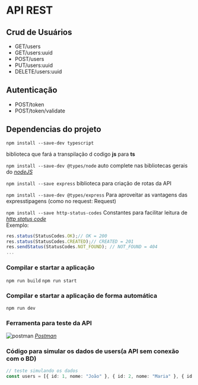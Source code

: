 # API REST

## Crud de Usuários
 - GET/users
 - GET/users:uuid
 - POST/users
 - PUT/users:uuid
 - DELETE/users:uuid

## Autenticação
 - POST/token 
 - POST/token/validate 

## Dependencias do projeto  

`npm install --save-dev typescript`

biblioteca que fará a transpilação d codigo <b>js</b> para <b>ts</b>

`npm install --save-dev @types/node`
auto complete nas bibliotecas gerais do [*nodeJS*](https://g.co/kgs/H4bmuw)

`npm install --save express`
biblioteca para criação de rotas da API

`npm install --save-dev @types/express`
Para aproveitar as vantagens das expresstipagens (como no request: Request)

`npm install --save http-status-codes`
Constantes para facilitar leitura de [*http status code*](https://restfulapi.net/http-status-codes/)
<br>Exemplo:

~~~TypeScript
res.status(StatusCodes.OK);// OK = 200
res.status(StatusCodes.CREATED);// CREATED = 201
res.sendStatus(StatusCodes.NOT_FOUND); // NOT_FOUND = 404
...
~~~

### Compilar e startar a aplicação

`npm run build`
`npm run start`

### Compilar e startar a aplicação de forma automática

`npm run dev`

### Ferramenta para teste da API

![postman](https://www.vectorlogo.zone/logos/getpostman/getpostman-icon.svg)
[*Postman*](https://www.postman.com/)

### Código para simular os dados de **users**(a API sem conexão com o BD)
~~~TypeScript
// teste simulando os dados
const users = [{ id: 1, nome: "João" }, { id: 2, nome: "Maria" }, { id: 3, nome: "José" }];
~~~
